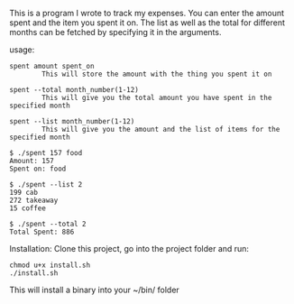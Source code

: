 This is a program I wrote to track my expenses. You can enter the amount spent and the item you spent it on.
The list as well as the total for different months can be fetched by specifying it in the arguments.


usage:
```
spent amount spent_on
        This will store the amount with the thing you spent it on

spent --total month_number(1-12)
        This will give you the total amount you have spent in the specified month

spent --list month_number(1-12)
        This will give you the amount and the list of items for the specified month
```

```
$ ./spent 157 food
Amount: 157
Spent on: food
```

```
$ ./spent --list 2
199 cab
272 takeaway
15 coffee
```

```
$ ./spent --total 2
Total Spent: 886
```

Installation:
Clone this project, go into the project folder and run:
```
chmod u+x install.sh
./install.sh
```
This will install a binary into your ~/bin/ folder
